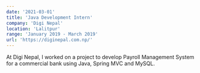 ```yaml
---
date: '2021-03-01'
title: 'Java Development Intern'
company: 'Digi Nepal'
location: 'Lalitpur'
range: 'January 2019 - March 2019'
url: 'https://diginepal.com.np/'
---
```


At Digi Nepal, I worked on a project to develop Payroll Management System for a commercial bank using Java, Spring MVC and MySQL.
